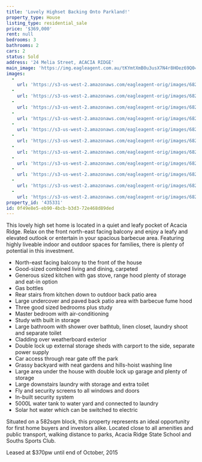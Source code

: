 ```yaml
---
title: 'Lovely Highset Backing Onto Parkland!'
property_type: House
listing_type: residential_sale
price: '$369,000'
rent: null
bedrooms: 3
bathrooms: 2
cars: 2
status: Sold
address: '24 Melia Street, ACACIA RIDGE'
main_image: 'https://img.eagleagent.com.au/tKYmtXmB0u3usX7N4r8HOez69Q0=/1280x854/smart/https://s3-us-west-2.amazonaws.com/eagleagent-orig/images/6823309/119787219-image-M.jpg'
images:
  -
    url: 'https://s3-us-west-2.amazonaws.com/eagleagent-orig/images/6823319/119787219-image-J.jpg'
  -
    url: 'https://s3-us-west-2.amazonaws.com/eagleagent-orig/images/6823318/119787219-image-I.jpg'
  -
    url: 'https://s3-us-west-2.amazonaws.com/eagleagent-orig/images/6823317/119787219-image-H.jpg'
  -
    url: 'https://s3-us-west-2.amazonaws.com/eagleagent-orig/images/6823316/119787219-image-G.jpg'
  -
    url: 'https://s3-us-west-2.amazonaws.com/eagleagent-orig/images/6823315/119787219-image-F.jpg'
  -
    url: 'https://s3-us-west-2.amazonaws.com/eagleagent-orig/images/6823314/119787219-image-E.jpg'
  -
    url: 'https://s3-us-west-2.amazonaws.com/eagleagent-orig/images/6823313/119787219-image-D.jpg'
  -
    url: 'https://s3-us-west-2.amazonaws.com/eagleagent-orig/images/6823312/119787219-image-C.jpg'
  -
    url: 'https://s3-us-west-2.amazonaws.com/eagleagent-orig/images/6823311/119787219-image-B.jpg'
  -
    url: 'https://s3-us-west-2.amazonaws.com/eagleagent-orig/images/6823310/119787219-image-A.jpg'
  -
    url: 'https://s3-us-west-2.amazonaws.com/eagleagent-orig/images/6823309/119787219-image-M.jpg'
property_id: '435331'
id: 0f49e8e5-eb90-4bcb-b3d3-72e468d89ded
---
```

This lovely high set home is located in a quiet and leafy pocket of Acacia Ridge. Relax on the front north-east facing balcony and enjoy a leafy and elevated outlook or entertain in your spacious barbecue area. Featuring highly liveable indoor and outdoor spaces for families, there is plenty of potential in this investment.

* North-east facing balcony to the front of the house
* Good-sized combined living and dining, carpeted
* Generous sized kitchen with gas stove, range hood plenty of storage and eat-in option
* Gas bottles
* Rear stairs from kitchen down to outdoor back patio area
* Large undercover and paved back patio area with barbecue fume hood
* Three good sized bedrooms plus study
* Master bedroom with air-conditioning
* Study with built in storage
* Large bathroom with shower over bathtub, linen closet, laundry shoot and separate toilet
* Cladding over weatherboard exterior
* Double lock up external storage sheds with carport to the side, separate power supply
* Car access through rear gate off the park
* Grassy backyard with neat gardens and hills-hoist washing line
* Large area under the house with double lock up garage and plenty of storage
* Large downstairs laundry with storage and extra toilet
* Fly and security screens to all windows and doors
* In-built security system
* 5000L water tank to water yard and connected to laundry
* Solar hot water which can be switched to electric

Situated on a 582sqm block, this property represents an ideal opportunity for first home buyers and investors alike. Located close to all amenities and public transport, walking distance to parks, Acacia Ridge State School and Souths Sports Club.

Leased at $370pw until end of October, 2015